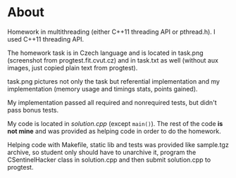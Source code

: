 # About

Homework in multithreading (either C++11 threading API or pthread.h). I used C++11 threading API.

The homework task is in Czech language and is located in task.png (screenshot from progtest.fit.cvut.cz) and in task.txt as well (without aux images, just copied plain text from progtest).

task.png pictures not only the task but referential implementation and my implementation (memory usage and timings stats, points gained).

My implementation passed all required and nonrequired tests, but didn't pass bonus tests.

My code is located in *solution.cpp* (except `main()`). The rest of the code **is not mine** and was provided as helping code in order to do the homework.

Helping code with Makefile, static lib and tests was provided like sample.tgz archive, so student only should have to unarchive it, program
the CSentinelHacker class in solution.cpp and then submit solution.cpp to progtest.
